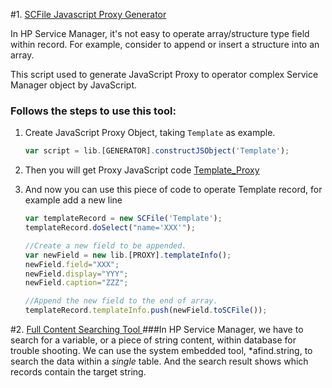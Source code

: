 #1. [SCFile Javascript Proxy Generator](src/SCFileProxyGenerator.js "SCFile Javascript Proxy Generator")

In HP Service Manager, it's not easy to operate array/structure type field within record. For example, consider to append or insert a structure into an array. 

This script used to generate JavaScript Proxy to operator complex Service Manager object by JavaScript.
### Follows the steps to use this tool:
1. Create JavaScript Proxy Object, taking `Template` as example.
 	
	```javascript
	var script = lib.[GENERATOR].constructJSObject('Template');
	```
2. Then you will get Proxy JavaScript code   [Template_Proxy](samples/TemplateJSProxy.js "SCFile_Template_Proxy")
3. And now you can use this piece of code to operate Template record, for example add a new line 
 
	```javascript
	var templateRecord = new SCFile('Template');
	templateRecord.doSelect("name='XXX'");
	
	//Create a new field to be appended.
	var newField = new lib.[PROXY].templateInfo();
	newField.field="XXX";
	newField.display="YYY";
	newField.caption="ZZZ";
	
	//Append the new field to the end of array.
	templateRecord.templateInfo.push(newField.toSCFile());
	

	```

#2. [Full Content Searching Tool ](src/FullContentCodeSearch.js "Full content searching")
###In HP Service Manager, we have to search for a variable, or a piece of string content, within database for trouble shooting. We can use the system embedded tool, *afind.string, to search the data within a *single* table. And the search result shows which records contain the target string. 